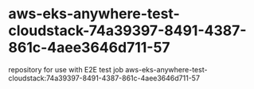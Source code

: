 # aws-eks-anywhere-test-cloudstack-74a39397-8491-4387-861c-4aee3646d711-57
repository for use with E2E test job aws-eks-anywhere-test-cloudstack:74a39397-8491-4387-861c-4aee3646d711-57

